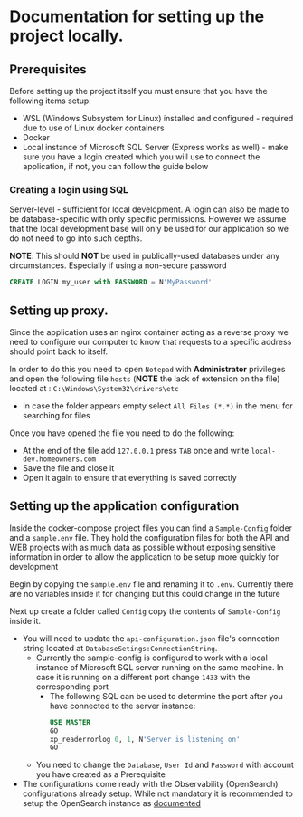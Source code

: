 # Documentation for setting up the project locally.

## Prerequisites
Before setting up the project itself you must ensure that you have the following items setup:
- WSL (Windows Subsystem for Linux) installed and configured - required due to use of Linux docker containers
- Docker
- Local instance of Microsoft SQL Server (Express works as well) - make sure you have a login created which you will use to connect the application, if not, you can follow the guide below

### Creating a login using SQL

Server-level - sufficient for local development. A login can also be made to be database-specific with only specific permissions.
However we assume that the local development base will only be used for our application so we do not need to go into such depths.

**NOTE**: This should **NOT** be used in publically-used databases under any circumstances. Especially if using a non-secure password
```sql
CREATE LOGIN my_user with PASSWORD = N'MyPassword'
```

## Setting up proxy.
Since the application uses an nginx container acting as a reverse proxy we need to configure our computer to know that requests to a specific address should point back to itself.

In order to do this you need to open `Notepad` with **Administrator** privileges and open the following file `hosts` (**NOTE** the lack of extension on the file) located at : `C:\Windows\System32\drivers\etc`
- In case the folder appears empty select `All Files (*.*)` in the menu for searching for files

Once you have opened the file you need to do the following:
- At the end of the file add `127.0.0.1` press `TAB` once and write `local-dev.homeowners.com`
- Save the file and close it
- Open it again to ensure that everything is saved correctly

## Setting up the application configuration

Inside the docker-compose project files you can find a `Sample-Config` folder and a `sample.env` file.
They hold the configuration files for both the API and WEB projects with as much data as possible without exposing sensitive information in order to allow the application to be setup more quickly for development

Begin by copying the `sample.env` file and renaming it to `.env`. Currently there are no variables inside it for changing but this could change in the future

Next up create a folder called `Config` copy the contents of `Sample-Config` inside it.
- You will need to update the `api-configuration.json` file's connection string located at `DatabaseSetings:ConnectionString`.
  - Currently the sample-config is configured to work with a local instance of Microsoft SQL server running on the same machine. In case it is running on a different port change `1433` with the corresponding port
    - The following SQL can be used to determine the port after you have connected to the server instance:
        ```sql
        USE MASTER
        GO
        xp_readerrorlog 0, 1, N'Server is listening on'
        GO
        ```
  - You need to change the `Database`, `User Id` and `Password` with account you have created as a Prerequisite
- The configurations come ready with the Observability (OpenSearch) configurations already setup. While not mandatory it is recommended to setup the OpenSearch instance as [documented](./lib/HomeOwners.Lib.Observability/Docs/OpenSearch/LocalSetup.md)